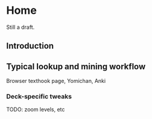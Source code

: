 # Home

Still a draft.

## Introduction

## Typical lookup and mining workflow

Browser texthook page, Yomichan, Anki

### Deck-specific tweaks

TODO: zoom levels, etc
